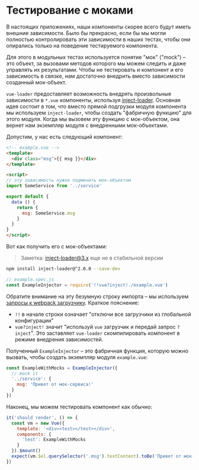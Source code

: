 # Тестирование с моками

В настоящих приложениях, наши компоненты скорее всего будут иметь внешние зависимости. Было бы прекрасно, если бы мы могли полностью контролировать эти зависимости в наших тестах, чтобы они опирались только на поведение тестируемого компонента.

Для этого в модульных тестах используется понятие "мок" ("mock") – это объект, за вызовами методов которого мы можем следить и даже управлять их результатами. Чтобы не тестировать и компонент и его зависимость в связке, нам достаточно внедрить вместо зависимости созданный мок-объект.

`vue-loader` предоставляет возможность внедрять произвольные зависимости в `*.vue` компоненты, используя [inject-loader](https://github.com/plasticine/inject-loader). Основная идея состоит в том, что вместо прямой подгрузки модуля компонента мы используем `inject-loader`, чтобы создать "фабричную функцию" для этого модуля. Когда мы вызовем эту функцию с мок-объектом, она вернет нам экземпляр модуля с внедренными мок-объектами.

Допустим, у нас есть следующий компонент:

``` html
<!-- example.vue -->
<template>
  <div class="msg">{{ msg }}</div>
</template>

<script>
// эту зависимость нужно подменить мок-объектом
import SomeService from '../service'

export default {
  data () {
    return {
      msg: SomeService.msg
    }
  }
}
</script>
```

Вот как получить его с мок-объектами:

> Заметка: inject-loader@3.x еще не в стабильной версии

``` bash
npm install inject-loader@^2.0.0 --save-dev
```

``` js
// example.spec.js
const ExampleInjector = require('!!vue?inject!./example.vue')
```

Обратите внимание на эту безумную строку импорта – мы используем [запросы к webpack загрузчику](https://webpack.github.io/docs/loaders.html). Краткое пояснение:

- `!!` в начале строки означает "отключи все загрузчики из глобальной конфигурации"
- `vue?inject!` значит "используй `vue` загрузчик и передай запрос `?inject`". Это заставляет `vue-loader` скомпилировать компонент в режиме внедрения зависимостей.

Полученный `ExampleInjector` – это фабричная функция, которую можно вызвать, чтобы создать экземпляр модуля `example.vue`:

``` js
const ExampleWithMocks = ExampleInjector({
  // mock it
  '../service': {
    msg: 'Привет от мок-сервиса!'
  }
})
```

Наконец, мы можем тестировать компонент как обычно:

``` js
it('should render', () => {
  const vm = new Vue({
    template: '<div><test></test></div>',
    components: {
      'test': ExampleWithMocks
    }
  }).$mount()
  expect(vm.$el.querySelector('.msg').textContent).toBe('Привет от мок-сервиса!')
})
```
